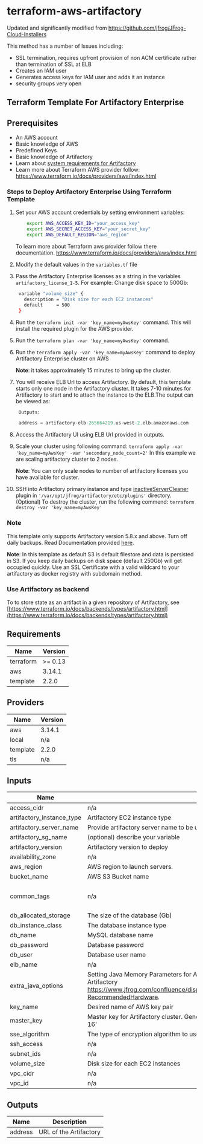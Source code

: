 # terraform-aws-artifactory

Updated and significantly modified from <https://github.com/jfrog/JFrog-Cloud-Installers>

This method has a number of Issues including:

- SSL termination, requires upfront provision of non ACM certificate rather than termination of SSL at ELB
- Creates an IAM user
- Generates access keys for IAM user and adds it an instance
- security groups very open

## Terraform Template For Artifactory Enterprise

## Prerequisites

- An AWS account
- Basic knowledge of AWS
- Predefined Keys
- Basic knowledge of Artifactory
- Learn about [system requirements for Artifactory](https://www.jfrog.com/confluence/display/RTF/System+Requirements#SystemRequirements-RecommendedHardware)
- Learn more about Terraform AWS provider follow: https://www.terraform.io/docs/providers/aws/index.html

### Steps to Deploy Artifactory Enterprise Using Terraform Template

1. Set your AWS account credentials by setting environment variables:

   ```bash
       export AWS_ACCESS_KEY_ID="your_access_key"
       export AWS_SECRET_ACCESS_KEY="your_secret_key"
       export AWS_DEFAULT_REGION="aws_region"
   ```

   To learn more about Terraform aws provider follow there documentation.
   https://www.terraform.io/docs/providers/aws/index.html

2. Modify the default values in the `variables.tf` file

3. Pass the Artifactory Enterprise licenses as a string in the variables `artifactory_license_1-5`.
   For example: Change disk space to 500Gb:

   ```bash
    variable "volume_size" {
      description = "Disk size for each EC2 instances"
      default     = 500
    }
   ```

4. Run the `terraform init -var 'key_name=myAwsKey'` command. This will install the required plugin for the AWS provider.

5. Run the `terraform plan -var 'key_name=myAwsKey'` command.

6. Run the `terraform apply -var 'key_name=myAwsKey'` command to deploy Artifactory Enterprise cluster on AWS

    **Note**: it takes approximately 15 minutes to bring up the cluster.

7. You will receive ELB Url to access Artifactory. By default, this template starts only one node in the Artifactory cluster.
   It takes 7-10 minutes for Artifactory to start and to attach the instance to the ELB.The output can be viewed as:

   ```terraform
    Outputs:

    address = artifactory-elb-265664219.us-west-2.elb.amazonaws.com
   ```

8. Access the Artifactory UI using ELB Url provided in outputs.

9. Scale your cluster using following command: `terraform apply -var 'key_name=myAwsKey' -var 'secondary_node_count=2'`
   In this example we are scaling artifactory cluster to 2 nodes.

    **Note**: You can only scale nodes to number of artifactory licenses you have available for cluster.

10. SSH into Artifactory primary instance and type [inactiveServerCleaner](inactiveServerCleaner.groovy) plugin in `'/var/opt/jfrog/artifactory/etc/plugins'` directory.
    (Optional) To destroy the cluster, run  the following commend: `terraform destroy -var 'key_name=myAwsKey'`

### Note

   This template only supports Artifactory version 5.8.x and above.
   Turn off daily backups. Read Documentation provided [here](https://www.jfrog.com/confluence/display/RTF/Managing+Backups).

  **Note**: In this template as default S3 is default filestore and data is persisted in S3. If you keep daily backups on disk space (default 250Gb) will get occupied quickly.
   Use an SSL Certificate with a valid wildcard to your artifactory as docker registry with subdomain method.


### Use Artifactory as backend

To to store state as an artifact in a given repository of Artifactory, see [https://www.terraform.io/docs/backends/types/artifactory.html](https://www.terraform.io/docs/backends/types/artifactory.html)

<!-- BEGINNING OF PRE-COMMIT-TERRAFORM DOCS HOOK -->
## Requirements

| Name | Version |
|------|---------|
| terraform | >= 0.13 |
| aws | 3.14.1 |
| template | 2.2.0 |

## Providers

| Name | Version |
|------|---------|
| aws | 3.14.1 |
| local | n/a |
| template | 2.2.0 |
| tls | n/a |

## Inputs

| Name | Description | Type | Default | Required |
|------|-------------|------|---------|:--------:|
| access\_cidr | n/a | `list` | n/a | yes |
| artifactory\_instance\_type | Artifactory EC2 instance type | `string` | `"m4.xlarge"` | no |
| artifactory\_server\_name | Provide artifactory server name to be used in Nginx. e.g artifactory for artifactory.jfrog.team | `string` | `"artifactory"` | no |
| artifactory\_sg\_name | (optional) describe your variable | `string` | `"artifactory_sg"` | no |
| artifactory\_version | Artifactory version to deploy | `string` | `"7.11.2"` | no |
| availability\_zone | n/a | `any` | n/a | yes |
| aws\_region | AWS region to launch servers. | `string` | `"us-west-1"` | no |
| bucket\_name | AWS S3 Bucket name | `string` | `"artifactory-enterprise-bucket"` | no |
| common\_tags | n/a | `map` | <pre>{<br>  "createdby": "Terraform"<br>}</pre> | no |
| db\_allocated\_storage | The size of the database (Gb) | `string` | `"5"` | no |
| db\_instance\_class | The database instance type | `string` | `"db.t2.small"` | no |
| db\_name | MySQL database name | `string` | `"artdb"` | no |
| db\_password | Database password | `string` | `"password"` | no |
| db\_user | Database user name | `string` | `"artifactory"` | no |
| elb\_name | n/a | `string` | `"artifactoryelb"` | no |
| extra\_java\_options | Setting Java Memory Parameters for Artifactory. Learn about system requirements for Artifactory https://www.jfrog.com/confluence/display/RTF/System+Requirements#SystemRequirements-RecommendedHardware. | `string` | `"-server -Xms2g -Xmx14g -Xss256k -XX:+UseG1GC -XX:OnOutOfMemoryError=\\\\"kill -9 %p\\\\""` | no |
| key\_name | Desired name of AWS key pair | `string` | `"jfrog"` | no |
| master\_key | Master key for Artifactory cluster. Generate master.key using command '$openssl rand -hex 16' | `string` | `"35767fa0164bac66b6cccb8880babefb"` | no |
| sse\_algorithm | The type of encryption algorithm to use | `string` | `"aws:kms"` | no |
| ssh\_access | n/a | `list` | n/a | yes |
| subnet\_ids | n/a | `list` | n/a | yes |
| volume\_size | Disk size for each EC2 instances | `number` | `250` | no |
| vpc\_cidr | n/a | `list` | n/a | yes |
| vpc\_id | n/a | `string` | n/a | yes |

## Outputs

| Name | Description |
|------|-------------|
| address | URL of the Artifactory |

<!-- END OF PRE-COMMIT-TERRAFORM DOCS HOOK -->
